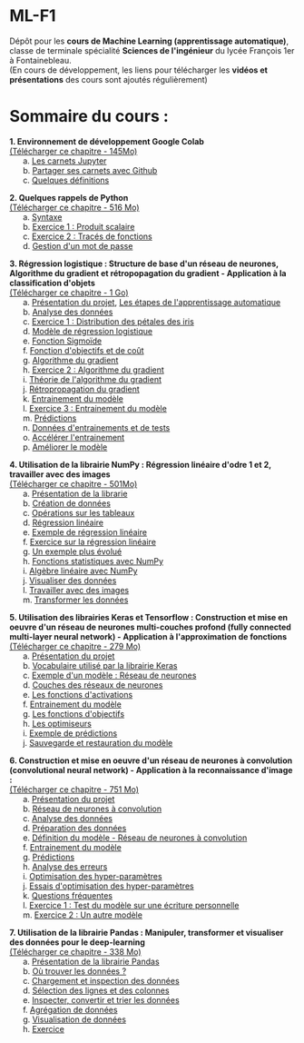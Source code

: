 # ML-F1
Dépôt pour les **cours de Machine Learning (apprentissage automatique)**, classe de terminale spécialité **Sciences de l'ingénieur** du lycée François 1er à Fontainebleau.    
(En cours de développement, les liens pour télécharger les **vidéos et présentations** des cours sont ajoutés régulièrement)  
  
Sommaire du cours :
===================

**1. Environnement de développement Google Colab**  
[(Télécharger ce chapitre - 145Mo)](https://drive.google.com/file/d/1Alm3oPnQvcYEyZinD2uWKDW-63ydW8Dc/view?usp=sharing)     
    &nbsp;&nbsp;&nbsp;&nbsp;&nbsp;&nbsp;a. [Les carnets Jupyter](http://62.210.208.36/MachineLearning/1.%20Environnement%20de%20d%c3%a9veloppement/2.%20Carnets%20Jupyter%20(Published)/)  
    &nbsp;&nbsp;&nbsp;&nbsp;&nbsp;&nbsp;b. [Partager ses carnets avec Github](http://62.210.208.36/MachineLearning/1.%20Environnement%20de%20d%c3%a9veloppement/3.%20Partager%20ses%20carnets%20(Published)/)  
    &nbsp;&nbsp;&nbsp;&nbsp;&nbsp;&nbsp;c. [Quelques définitions](http://62.210.208.36/MachineLearning/1.%20Environnement%20de%20d%c3%a9veloppement/4.%20D%c3%a9finitions%20(Published)/)    
    
**2. Quelques rappels de Python**  
[(Télécharger ce chapitre - 516 Mo)](https://drive.google.com/file/d/1tO5U2Nr3gyd6xmXkIAKO2AhTYQR47VRA/view?usp=sharing)    
    &nbsp;&nbsp;&nbsp;&nbsp;&nbsp;&nbsp;a. [Syntaxe](http://62.210.208.36/MachineLearning/2.%20Rappels%20de%20Python/2.%20Syntaxe%20(Published)/)  
    &nbsp;&nbsp;&nbsp;&nbsp;&nbsp;&nbsp;b. [Exercice 1 : Produit scalaire](http://62.210.208.36/MachineLearning/2.%20Rappels%20de%20Python/3.%20Exercice%201%20-%20Produit%20Scalaire%20(Published)/)  
    &nbsp;&nbsp;&nbsp;&nbsp;&nbsp;&nbsp;c. [Exercice 2 : Tracés de fonctions](http://62.210.208.36/MachineLearning/2.%20Rappels%20de%20Python/4.%20Exercice%202%20-%20Trac%c3%a9s%20de%20fonctions%20(Published)/)  
    &nbsp;&nbsp;&nbsp;&nbsp;&nbsp;&nbsp;d. [Gestion d'un mot de passe](http://62.210.208.36/MachineLearning/2.%20Rappels%20de%20Python/5.%20Mot%20de%20passe%20(Published)/)    
    
**3. Régression logistique : Structure de base d'un réseau de neurones, Algorithme du gradient et rétropopagation du gradient - Application à la classification d'objets**  
[(Télécharger ce chapitre - 1 Go)](https://drive.google.com/file/d/1Atheylw5oV9irnfuT8h2Fj9CV0JDcTN0/view?usp=sharing)    
    &nbsp;&nbsp;&nbsp;&nbsp;&nbsp;&nbsp;a. [Présentation du projet](http://62.210.208.36/MachineLearning/3.%20Regression%20logistique/1.%20Pr%c3%a9sentation%20(Published)/), [Les étapes de l'apprentissage automatique](http://62.210.208.36/MachineLearning/3.%20Regression%20logistique/2.%20Etapes%20ML%20(Published)/)  
    &nbsp;&nbsp;&nbsp;&nbsp;&nbsp;&nbsp;b. [Analyse des données](http://62.210.208.36/MachineLearning/3.%20Regression%20logistique/3.%20Analyse%20des%20donn%c3%a9es%20(Published)/)  
    &nbsp;&nbsp;&nbsp;&nbsp;&nbsp;&nbsp;c. [Exercice 1 : Distribution des pétales des iris](http://62.210.208.36/MachineLearning/3.%20Regression%20logistique/4.%20Exercice%201%20-%20Distribution%20des%20p%c3%a9tales%20(Published)/)  
    &nbsp;&nbsp;&nbsp;&nbsp;&nbsp;&nbsp;d. [Modèle de régression logistique](http://62.210.208.36/MachineLearning/3.%20Regression%20logistique/5.%20Mod%c3%a8le%20de%20regression%20logistique%20(Published)/)  
    &nbsp;&nbsp;&nbsp;&nbsp;&nbsp;&nbsp;e. [Fonction Sigmoïde](http://62.210.208.36/MachineLearning/3.%20Regression%20logistique/6.%20Fonction%20Sigmoide%20(Published)/)  
    &nbsp;&nbsp;&nbsp;&nbsp;&nbsp;&nbsp;f. [Fonction d'objectifs et de coût](http://62.210.208.36/MachineLearning/3.%20Regression%20logistique/7.%20Fonction%20de%20Perte%20et%20de%20Co%c3%bbt%20(Published)/)  
    &nbsp;&nbsp;&nbsp;&nbsp;&nbsp;&nbsp;g. [Algorithme du gradient](http://62.210.208.36/MachineLearning/3.%20Regression%20logistique/8.%20Algorithme%20du%20gradient%20(Published)/)  
    &nbsp;&nbsp;&nbsp;&nbsp;&nbsp;&nbsp;h. [Exercice 2 : Algorithme du gradient](http://62.210.208.36/MachineLearning/3.%20Regression%20logistique/9.%20Exercice%202%20-%20Algorithme%20du%20gradient%20(Published)/)  
    &nbsp;&nbsp;&nbsp;&nbsp;&nbsp;&nbsp;i. [Théorie de l'algorithme du gradient](http://62.210.208.36/MachineLearning/3.%20Regression%20logistique/10.Th%c3%a9orie_Algo_R%c3%a9tropropagation/)  
    &nbsp;&nbsp;&nbsp;&nbsp;&nbsp;&nbsp;j. [Rétropropagation du gradient](http://62.210.208.36/MachineLearning/3.%20Regression%20logistique/11.%20R%c3%a9tropropagation_Gradient%20(Published)/)  
    &nbsp;&nbsp;&nbsp;&nbsp;&nbsp;&nbsp;k. [Entrainement du modèle](http://62.210.208.36/MachineLearning/3.%20Regression%20logistique/12.%20Entrainement%20du%20mod%c3%a8le%20(Published)/)  
    &nbsp;&nbsp;&nbsp;&nbsp;&nbsp;&nbsp;l. [Exercice 3 : Entrainement du modèle](http://62.210.208.36/MachineLearning/3.%20Regression%20logistique/13.%20Exercice%203%20-%20Entrainement%20du%20mod%c3%a8le%20(Published)/)  
    &nbsp;&nbsp;&nbsp;&nbsp;&nbsp;&nbsp;m. [Prédictions](http://62.210.208.36/MachineLearning/3.%20Regression%20logistique/14.%20Pr%c3%a9dictions%20(Published)/)  
    &nbsp;&nbsp;&nbsp;&nbsp;&nbsp;&nbsp;n. [Données d'entrainements et de tests](http://62.210.208.36/MachineLearning/3.%20Regression%20logistique/15.%20Donn%c3%a9es%20d'entrainement%20et%20de%20test%20(Published)/)  
    &nbsp;&nbsp;&nbsp;&nbsp;&nbsp;&nbsp;o. [Accélérer l'entrainement](http://62.210.208.36/MachineLearning/3.%20Regression%20logistique/16.%20Acc%c3%a9l%c3%a9rer%20l'entrainement%20(Published)/)  
    &nbsp;&nbsp;&nbsp;&nbsp;&nbsp;&nbsp;p. [Améliorer le modèle](http://62.210.208.36/MachineLearning/3.%20Regression%20logistique/17.%20Am%c3%a9liorer%20le%20mod%c3%a8le%20(Published)/)    
    
**4. Utilisation de la librairie NumPy : Régression linéaire d'odre 1 et 2, travailler avec des images**  
[(Télécharger ce chapitre - 501Mo)](https://drive.google.com/file/d/1APeOguKoQjFTVJ_4plRjAWsMerVenP-A/view?usp=sharing)    
    &nbsp;&nbsp;&nbsp;&nbsp;&nbsp;&nbsp;a. [Présentation de la librarie](http://62.210.208.36/MachineLearning/4.%20NumPy/1.%20Pr%c3%a9sentation%20(Published)/)  
    &nbsp;&nbsp;&nbsp;&nbsp;&nbsp;&nbsp;b. [Création de données](http://62.210.208.36/MachineLearning/4.%20NumPy/2.%20Cr%c3%a9er%20des%20donn%c3%a9es%20avec%20NumPy%20(Published)/)  
    &nbsp;&nbsp;&nbsp;&nbsp;&nbsp;&nbsp;c. [Opérations sur les tableaux](http://62.210.208.36/MachineLearning/4.%20NumPy/3.%20Op%c3%a9rations%20de%20base%20sur%20les%20tableaux%20-%20Copie%20(Published)/)  
    &nbsp;&nbsp;&nbsp;&nbsp;&nbsp;&nbsp;d. [Régression linéaire](http://62.210.208.36/MachineLearning/4.%20NumPy/4.%20R%c3%a9gr%c3%a9ssion%20lin%c3%a9aire%20(Published)/)  
    &nbsp;&nbsp;&nbsp;&nbsp;&nbsp;&nbsp;e. [Exemple de régression linéaire](http://62.210.208.36/MachineLearning/4.%20NumPy/5.%20Exemple%20de%20r%c3%a9gr%c3%a9ssion%20lin%c3%a9aire%20(Published)/)  
    &nbsp;&nbsp;&nbsp;&nbsp;&nbsp;&nbsp;f. [Exercice sur la régression linéaire](http://62.210.208.36/MachineLearning/4.%20NumPy/6.%20Exercice%20de%20r%c3%a9gr%c3%a9ssion%20lin%c3%a9aire%20(Published)/)  
    &nbsp;&nbsp;&nbsp;&nbsp;&nbsp;&nbsp;g. [Un exemple plus évolué](http://62.210.208.36/MachineLearning/4.%20NumPy/7.%20Un%20exemple%20plus%20%c3%a9volu%c3%a9%20(Published)/)  
    &nbsp;&nbsp;&nbsp;&nbsp;&nbsp;&nbsp;h. [Fonctions statistiques avec NumPy](http://62.210.208.36/MachineLearning/4.%20NumPy/8.%20Fonctions%20statistiques%20avec%20NumPy%20(Published)/)  
    &nbsp;&nbsp;&nbsp;&nbsp;&nbsp;&nbsp;i. [Algèbre linéaire avec NumPy](http://62.210.208.36/MachineLearning/4.%20NumPy/9.%20Alg%c3%a8bre%20lin%c3%a9aire%20avec%20NumPy%20(Published)/)  
    &nbsp;&nbsp;&nbsp;&nbsp;&nbsp;&nbsp;j. [Visualiser des données](http://62.210.208.36/MachineLearning/4.%20NumPy/10.%20Visualiser%20des%20donn%c3%a9es%20(Published)/)  
    &nbsp;&nbsp;&nbsp;&nbsp;&nbsp;&nbsp;l. [Travailler avec des images](http://62.210.208.36/MachineLearning/4.%20NumPy/11.%20Travailler%20avec%20des%20images%20(Published)/)  
    &nbsp;&nbsp;&nbsp;&nbsp;&nbsp;&nbsp;m. [Transformer les données](http://62.210.208.36/MachineLearning/4.%20NumPy/12.%20Transformer%20les%20donn%c3%a9es%20(Published)/)    

**5. Utilisation des librairies Keras et Tensorflow : Construction et mise en oeuvre d'un réseau de neurones multi-couches profond (fully connected multi-layer neural network) -  Application à l'approximation de fonctions**  
[(Télécharger ce chapitre - 279 Mo)](https://drive.google.com/file/d/1Gu251mTrDAx-N7_aCZfLqXPrOpCYBszu/view?usp=sharing)    
    &nbsp;&nbsp;&nbsp;&nbsp;&nbsp;&nbsp;a. [Présentation du projet](http://62.210.208.36/MachineLearning/5.%20Tensorflow/1.%20Pr%c3%a9sentation%20(Published)/)  
    &nbsp;&nbsp;&nbsp;&nbsp;&nbsp;&nbsp;b. [Vocabulaire utilisé par la librairie Keras](http://62.210.208.36/MachineLearning/5.%20Tensorflow/2.%20Vocabulaire%20Keras%20(Published)/)  
    &nbsp;&nbsp;&nbsp;&nbsp;&nbsp;&nbsp;c. [Exemple d'un modèle : Réseau de neurones](http://62.210.208.36/MachineLearning/5.%20Tensorflow/3.%20Exemple%20de%20mod%c3%a8le%20(Published)/)  
    &nbsp;&nbsp;&nbsp;&nbsp;&nbsp;&nbsp;d. [Couches des réseaux de neurones](http://62.210.208.36/MachineLearning/5.%20Tensorflow/4.%20Couches%20des%20mod%c3%a8les%20(Published)/)  
    &nbsp;&nbsp;&nbsp;&nbsp;&nbsp;&nbsp;e. [Les fonctions d'activations](http://62.210.208.36/MachineLearning/5.%20Tensorflow/5.%20Fonctions%20d'activation%20(Published)/)  
    &nbsp;&nbsp;&nbsp;&nbsp;&nbsp;&nbsp;f. [Entrainement du modèle](http://62.210.208.36/MachineLearning/5.%20Tensorflow/6.%20Entrainement%20du%20mod%c3%a8le%20(Published)/)  
    &nbsp;&nbsp;&nbsp;&nbsp;&nbsp;&nbsp;g. [Les fonctions d'objectifs](http://62.210.208.36/MachineLearning/5.%20Tensorflow/7.%20Les%20fonctions%20d'objectif%20(Published)/)  
    &nbsp;&nbsp;&nbsp;&nbsp;&nbsp;&nbsp;h. [Les optimiseurs](http://62.210.208.36/MachineLearning/5.%20Tensorflow/8.%20Les%20optimiseurs%20(Published)/)  
    &nbsp;&nbsp;&nbsp;&nbsp;&nbsp;&nbsp;i. [Exemple de prédictions](http://62.210.208.36/MachineLearning/5.%20Tensorflow/9.%20Exemple%20de%20pr%c3%a9dictions%20(Published)/)  
    &nbsp;&nbsp;&nbsp;&nbsp;&nbsp;&nbsp;j. [Sauvegarde et restauration du modèle](http://62.210.208.36/MachineLearning/5.%20Tensorflow/10.%20Sauvegarde%20et%20restauration%20du%20mod%c3%a8le%20(Published)/)    
    
**6. Construction et mise en oeuvre d'un réseau de neurones à convolution (convolutional neural network) - Application à la reconnaissance d'image :**   
[(Télécharger ce chapitre - 751 Mo)](https://drive.google.com/file/d/11eOwGIXP_nnMszCH4xhcMrqR9iNIbWUq/view?usp=sharing)  
    &nbsp;&nbsp;&nbsp;&nbsp;&nbsp;&nbsp;a. [Présentation du projet](http://62.210.208.36/MachineLearning/6.%20Exemple%20-%20Reconnaissance%20d'image/1.%20Pr%c3%a9sentation%20(Published)/)  
    &nbsp;&nbsp;&nbsp;&nbsp;&nbsp;&nbsp;b. [Réseau de neurones à convolution](http://62.210.208.36/MachineLearning/6.%20Exemple%20-%20Reconnaissance%20d'image/2.%20R%c3%a9seaux%20%c3%a0%20convolution%20(Published)/)  
    &nbsp;&nbsp;&nbsp;&nbsp;&nbsp;&nbsp;c. [Analyse des données](http://62.210.208.36/MachineLearning/6.%20Exemple%20-%20Reconnaissance%20d'image/3.%20Analyse%20des%20donn%c3%a9es%20(Published)/)  
    &nbsp;&nbsp;&nbsp;&nbsp;&nbsp;&nbsp;d. [Préparation des données](http://62.210.208.36/MachineLearning/6.%20Exemple%20-%20Reconnaissance%20d'image/4.%20Pr%c3%a9paration%20des%20donn%c3%a9es%20(Published)/)  
    &nbsp;&nbsp;&nbsp;&nbsp;&nbsp;&nbsp;e. [Définition du modèle - Réseau de neurones à convolution](http://62.210.208.36/MachineLearning/6.%20Exemple%20-%20Reconnaissance%20d'image/5.%20D%c3%a9finition%20du%20mod%c3%a8le%20(Published)/)  
    &nbsp;&nbsp;&nbsp;&nbsp;&nbsp;&nbsp;f. [Entrainement du modèle](http://62.210.208.36/MachineLearning/6.%20Exemple%20-%20Reconnaissance%20d'image/6.%20Entrainement%20du%20mod%c3%a8le%20(Published)/)  
    &nbsp;&nbsp;&nbsp;&nbsp;&nbsp;&nbsp;g. [Prédictions](http://62.210.208.36/MachineLearning/6.%20Exemple%20-%20Reconnaissance%20d'image/7.%20Pr%c3%a9dictions%20(Published)/)  
    &nbsp;&nbsp;&nbsp;&nbsp;&nbsp;&nbsp;h. [Analyse des erreurs](http://62.210.208.36/MachineLearning/6.%20Exemple%20-%20Reconnaissance%20d'image/8.%20Analyse%20des%20erreurs%20(Published)/)  
    &nbsp;&nbsp;&nbsp;&nbsp;&nbsp;&nbsp;i. [Optimisation des hyper-paramètres](http://62.210.208.36/MachineLearning/6.%20Exemple%20-%20Reconnaissance%20d'image/9.%20Optimisation%20des%20hyper-param%c3%a8tres%20(Published)/)  
    &nbsp;&nbsp;&nbsp;&nbsp;&nbsp;&nbsp;j. [Essais d'optimisation des hyper-paramètres](http://62.210.208.36/MachineLearning/6.%20Exemple%20-%20Reconnaissance%20d'image/10.%20Essais%20d'optimisation%20les%20hyper-param%c3%a8tres%20(Published)/)  
    &nbsp;&nbsp;&nbsp;&nbsp;&nbsp;&nbsp;k. [Questions fréquentes](http://62.210.208.36/MachineLearning/6.%20Exemple%20-%20Reconnaissance%20d'image/11.%20Questions%20fr%c3%a9quentes%20(Published)/)  
    &nbsp;&nbsp;&nbsp;&nbsp;&nbsp;&nbsp;l. [Exercice 1 : Test du modèle sur une écriture personnelle](http://62.210.208.36/MachineLearning/6.%20Exemple%20-%20Reconnaissance%20d'image/12.%20Exercice%201%20-%20Test%20du%20mod%c3%a8le%20sur%20une%20%c3%a9criture%20personnelle%20(Published)/)  
    &nbsp;&nbsp;&nbsp;&nbsp;&nbsp;&nbsp;m. [Exercice 2 : Un autre modèle](http://62.210.208.36/MachineLearning/6.%20Exemple%20-%20Reconnaissance%20d'image/13.%20Exercice%202%20-%20Un%20autre%20mod%c3%a8le%20(Published)/)  
    
**7. Utilisation de la librairie Pandas : Manipuler, transformer et visualiser des données pour le deep-learning**  
[(Télécharger ce chapitre - 338 Mo)](https://drive.google.com/file/d/1DwxPr46uPs1F4OAjLKgpGUcHqvHTH1RM/view?usp=sharing)  
    &nbsp;&nbsp;&nbsp;&nbsp;&nbsp;&nbsp;a. [Présentation de la librairie Pandas](http://62.210.208.36/MachineLearning/7.%20Pandas/1.%20Pr%c3%a9sentation%20(Published)/)  
    &nbsp;&nbsp;&nbsp;&nbsp;&nbsp;&nbsp;b. [Où trouver les données ?](http://62.210.208.36/MachineLearning/7.%20Pandas/2.%20O%c3%b9%20trouver%20des%20donn%c3%a9es%20(Published)/)  
    &nbsp;&nbsp;&nbsp;&nbsp;&nbsp;&nbsp;c. [Chargement et inspection des données](http://62.210.208.36/MachineLearning/7.%20Pandas/3.%20Chargement%20et%20inspection%20des%20donn%c3%a9es%20(Published)/)  
    &nbsp;&nbsp;&nbsp;&nbsp;&nbsp;&nbsp;d. [Sélection des lignes et des colonnes](http://62.210.208.36/MachineLearning/7.%20Pandas/4.%20S%c3%a9lection%20des%20lignes%20et%20des%20colonnes%20(Published)/)  
    &nbsp;&nbsp;&nbsp;&nbsp;&nbsp;&nbsp;e. [Inspecter, convertir et trier les données](http://62.210.208.36/MachineLearning/7.%20Pandas/5.%20Inspecter,%20convertir%20et%20trier%20les%20donn%c3%a9es%20(Published)/)  
    &nbsp;&nbsp;&nbsp;&nbsp;&nbsp;&nbsp;f. [Agrégation de données](http://62.210.208.36/MachineLearning/7.%20Pandas/6.%20Agr%c3%a9gation%20de%20donn%c3%a9es%20(Published)/)  
    &nbsp;&nbsp;&nbsp;&nbsp;&nbsp;&nbsp;g. [Visualisation de données](http://62.210.208.36/MachineLearning/7.%20Pandas/7.%20Visualisation%20de%20donn%c3%a9es%20(Published)/)  
    &nbsp;&nbsp;&nbsp;&nbsp;&nbsp;&nbsp;h. [Exercice](http://62.210.208.36/MachineLearning/7.%20Pandas/8.%20Exercice%20(Published)/)  
